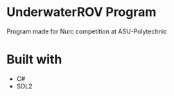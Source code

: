 # UnderwaterROV Program
Program made for Nurc competition at ASU-Polytechnic
# Built with
* C#
* SDL2
